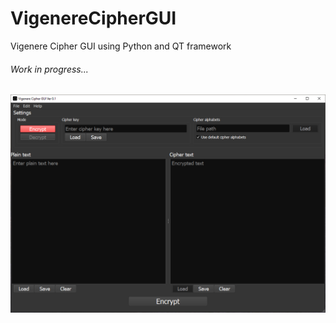 # VigenereCipherGUI
Vigenere Cipher GUI using Python and QT framework


###### Work in progress...


<img src="InProgress_GUI.png"/>
